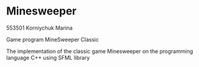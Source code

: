 # Minesweeper

553501
Korniychuk Marina

Game program MineSweeper Classic

The implementation of the classic game Minesweeper on the programming language C++ using SFML library
